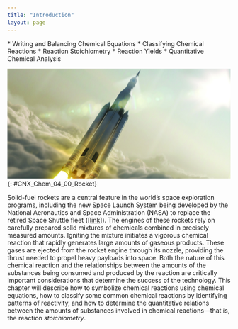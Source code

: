```yaml
---
title: "Introduction"
layout: page
---
```



<div data-type="abstract" markdown="1">
* Writing and Balancing Chemical Equations
* Classifying Chemical Reactions
* Reaction Stoichiometry
* Reaction Yields
* Quantitative Chemical Analysis

</div>

<?cnx.eoc class="key-equations" title="Key-Equations"?>

<?cnx.eoc class="summary" title="Chapter Summary"?>

<?cnx.eoc class="exercises" title="Exercises"?>

<?cnx.eoc class="references" title="References"?>

 ![An image is shown of a rocket that appears to have just passed through a layer of clouds as it travels skyward. A bright white light is seen in the upper right corner of the image. To the lower left appears the layer of clouds and the bottom of the rocket with fire projecting from the fuel cones at its base.](../resources/CNX_Chem_04_00_Rocket.jpg "Many modern rocket fuels are solid mixtures of substances combined in carefully measured amounts and ignited to yield a thrust-generating chemical reaction. (credit: modification of work by NASA)"){: #CNX_Chem_04_00_Rocket}

Solid-fuel rockets are a central feature in the world’s space exploration programs, including the new Space Launch System being developed by the National Aeronautics and Space Administration (NASA) to replace the retired Space Shuttle fleet ([\[link\]](#CNX_Chem_04_00_Rocket)). The engines of these rockets rely on carefully prepared solid mixtures of chemicals combined in precisely measured amounts. Igniting the mixture initiates a vigorous chemical reaction that rapidly generates large amounts of gaseous products. These gases are ejected from the rocket engine through its nozzle, providing the thrust needed to propel heavy payloads into space. Both the nature of this chemical reaction and the relationships between the amounts of the substances being consumed and produced by the reaction are critically important considerations that determine the success of the technology. This chapter will describe how to symbolize chemical reactions using chemical equations, how to classify some common chemical reactions by identifying patterns of reactivity, and how to determine the quantitative relations between the amounts of substances involved in chemical reactions—that is, the reaction *stoichiometry*.

